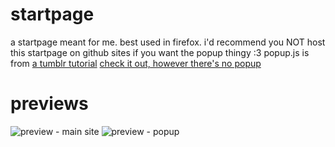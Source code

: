 # startpage
 a startpage meant for me. best used in firefox.
 i'd recommend you NOT host this startpage on github sites if you want the popup thingy :3
 popup.js is from [a tumblr tutorial](https://painthemes.tumblr.com/pop)
 [check it out, however there's no popup](https://kiryu-coco.github.io/startpage/)

# previews
 ![preview - main site](https://github.com/kiryu-coco/startpage/blob/master/preview/mainpage.png)
 ![preview - popup](https://github.com/kiryu-coco/startpage/blob/master/preview/popup.png)
